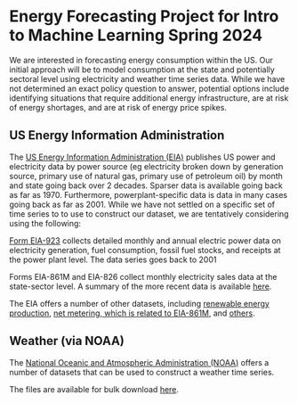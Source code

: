 # Energy Forecasting Project for Intro to Machine Learning Spring 2024

We are interested in forecasting energy consumption within the US. Our initial approach will be to model consumption at the state and potentially sectoral level using electricity and weather time series data. While we have not determined an exact policy question to answer, potential options include identifying situations that require additional energy infrastructure, are at risk of energy shortages, and are at risk of energy price spikes.

## US Energy Information Administration

The [US Energy Information Administration (EIA)](https://www.eia.gov/) publishes US power and electricity data by power source (eg electricity broken down by generation source, primary use of natural gas, primary use of petroleum oil) by month and state going back over 2 decades. Sparser data is available going back as far as 1970. Furthermore, powerplant-specific data is data in many cases going back as far as 2001. While we have not settled on a specific set of time series to to use to construct our dataset, we are tentatively considering using the following:

[Form EIA-923](https://www.eia.gov/electricity/data/eia923/) collects detailed monthly and annual electric power data on electricity generation, fuel consumption, fossil fuel stocks, and receipts at the power plant level. The data series goes back to 2001

Forms EIA-861M and EIA-826 collect monthly electricity sales data at the state-sector level. A summary of the more recent data is available [here](https://www.eia.gov/electricity/data/eia861m/xls/sales_revenue.xlsx).

The EIA offers a number of other datasets, including [renewable energy production](https://www.eia.gov/renewable/data.php), [net metering, which is related to EIA-861M](https://www.eia.gov/electricity/data/eia861m/#netmeter), and [others](https://www.eia.gov/totalenergy/data/monthly/index.php).

## Weather (via NOAA)

The [National Oceanic and Atmospheric Administration (NOAA)](https://www.noaa.gov/) offers a number of datasets that can be used to construct a weather time series.

The files are available for bulk download [here](https://www.ncei.noaa.gov/pub/data/cirs/climdiv/).